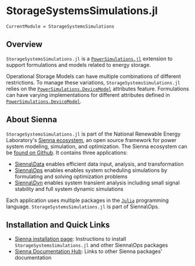 # StorageSystemsSimulations.jl

```@meta
CurrentModule = StorageSystemsSimulations
```

## Overview

`StorageSystemsSimulations.jl` is a
[`PowerSimulations.jl`](https://nrel-sienna.github.io/PowerSimulations.jl/stable/)
extension to support formulations and models related to energy storage.

Operational Storage Models can have multiple combinations of different restrictions.
To manage these variations, `StorageSystemsSimulations.jl` relies on the
[`PowerSimulations.DeviceModel`](@extref) attributes feature. Formulations can have varying
implementations for different attributes defined in [`PowerSimulations.DeviceModel`](@extref).

## About Sienna

`StorageSystemsSimulations.jl` is part of the National Renewable Energy Laboratory's
[Sienna ecosystem](https://nrel-sienna.github.io/Sienna/), an open source framework for
power system modeling, simulation, and optimization. The Sienna ecosystem can be
[found on Github](https://github.com/NREL-Sienna/Sienna). It contains three applications:

  - [Sienna\Data](https://nrel-sienna.github.io/Sienna/pages/applications/sienna_data.html) enables
    efficient data input, analysis, and transformation
  - [Sienna\Ops](https://nrel-sienna.github.io/Sienna/pages/applications/sienna_ops.html) enables
    enables system scheduling simulations by formulating and solving optimization problems
  - [Sienna\Dyn](https://nrel-sienna.github.io/Sienna/pages/applications/sienna_dyn.html) enables
    system transient analysis including small signal stability and full system dynamic
    simulations

Each application uses multiple packages in the [`Julia`](http://www.julialang.org)
programming language. `StorageSystemsSimulations.jl` is part of Sienna\Ops.

## Installation and Quick Links

  - [Sienna installation page](https://nrel-sienna.github.io/Sienna/SiennaDocs/docs/build/how-to/install/):
    Instructions to install `StorageSystemsSimulations.jl` and other Sienna\Ops packages
  - [Sienna Documentation Hub](https://nrel-sienna.github.io/Sienna/SiennaDocs/docs/build/index.html):
    Links to other Sienna packages' documentation
